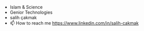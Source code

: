 - Islam & Science
- Genior Technologies
- salih çakmak
- 📫 How to reach me <a href="https://www.linkedin.com/in/salih-cakmak">https://www.linkedin.com/in/salih-cakmak 

<!---
salihcakmak/salihcakmak is a ✨ special ✨ repository because its `README.md` (this file) appears on your GitHub profile.
You can click the Preview link to take a look at your changes.
--->
